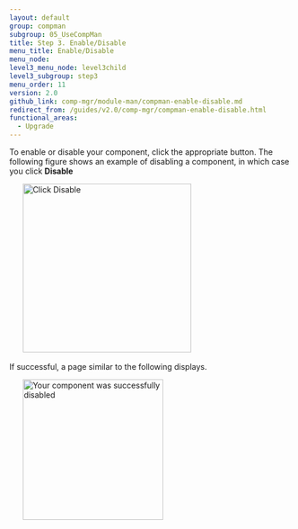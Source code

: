 ```yaml
---
layout: default
group: compman
subgroup: 05_UseCompMan
title: Step 3. Enable/Disable
menu_title: Enable/Disable
menu_node:
level3_menu_node: level3child
level3_subgroup: step3
menu_order: 11
version: 2.0
github_link: comp-mgr/module-man/compman-enable-disable.md
redirect_from: /guides/v2.0/comp-mgr/compman-enable-disable.html
functional_areas:
  - Upgrade
---
```


To enable or disable your component, click the appropriate button. The following figure shows an example of disabling a component, in which case you click **Disable**

&nbsp;&nbsp;&nbsp;&nbsp;&nbsp;&nbsp;<img src="{{ site.baseurl }}/common/images/cman_actions_disable.png" width="300px" alt="Click Disable">

If successful, a page similar to the following displays.

&nbsp;&nbsp;&nbsp;&nbsp;&nbsp;&nbsp;<img src="{{ site.baseurl }}/common/images/cman_disable_success.png" width="250px" alt="Your component was successfully disabled">
